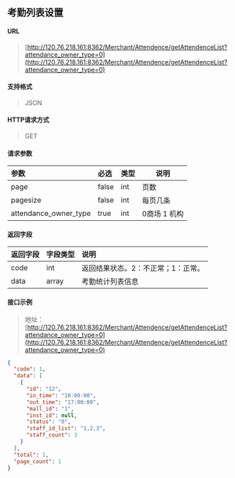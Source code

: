 考勤列表设置
-----------

#### URL

> [http://120.76.218.161:8362/Merchant/Attendence/getAttendenceList?attendance_owner_type=0](http://120.76.218.161:8362/Merchant/Attendence/getAttendenceList?attendance_owner_type=0)

#### 支持格式

> JSON

#### HTTP请求方式

> GET

#### 请求参数

|参数|必选|类型|说明|
|:----- |:-------|:-----|----- |
| page| false|int| 页数|
|pagesize|false|int| 每页几条|
|attendance_owner_type|true|int| 0商场 1 机构|

#### 返回字段

|返回字段|字段类型|说明 |
|:----- |:------|:----------------------------- |
|code | int |返回结果状态。2：不正常；1：正常。 |
|data | array | 考勤统计列表信息 |

#### 接口示例

> 地址：[http://120.76.218.161:8362/Merchant/Attendence/getAttendenceList?attendance_owner_type=0](http://120.76.218.161:8362/Merchant/Attendence/getAttendenceList?attendance_owner_type=0)

```json
{
  "code": 1,
  "data": [
    {
      "id": "12",
      "in_time": "10:00:00",
      "out_time": "17:00:00",
      "mall_id": "1",
      "inst_id": null,
      "status": "0",
      "staff_id_list": "1,2,3",
      "staff_count": 3
    }
  ],
  "total": 1,
  "page_count": 1
}
```
